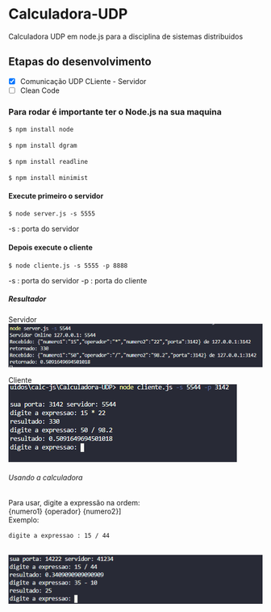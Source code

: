 # Calculadora-UDP
 Calculadora UDP em node.js para a disciplina de sistemas distribuidos  

## Etapas do desenvolvimento

- [X] Comunicação UDP CLiente - Servidor
- [ ] Clean Code

### Para rodar é importante ter o Node.js na sua maquina
```
$ npm install node

$ npm install dgram

$ npm install readline

$ npm install minimist
```
#### Execute primeiro o servidor
```
$ node server.js -s 5555
```
-s : porta do servidor

#### Depois execute o cliente
```
$ node cliente.js -s 5555 -p 8888
```
-s : porta do servidor
-p : porta do cliente

##### Resultador
Servidor
<br>
<img src= "imagens/servidor.PNG">

Cliente
<br>
<img src= "imagens/cliente.PNG">

###### Usando a calculadora
Para usar, digite a expressão na ordem:
<br>
{numero1} {operador} {numero2}]
<br>
Exemplo:

```
digite a expressao : 15 / 44
```
<br>
<img src= "imagens/uso.PNG">

